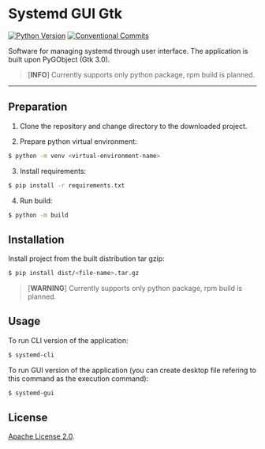 # Systemd GUI Gtk

[![Python Version](https://img.shields.io/badge/python-=>3.8-brightgreen)](https://python.org/)
[![Conventional Commits](https://img.shields.io/badge/conventional_commits-1.0.0-yellow)](https://python.org/)

Software for managing systemd through user interface. The application is built upon PyGObject (Gtk 3.0).

> [__INFO__] Currently supports only python package, rpm build is planned.

---

## Preparation
1) Clone the repository and change directory to the downloaded project.

2) Prepare python virtual environment:
```bash
$ python -m venv <virtual-environment-name>
```

3) Install requirements:
```bash
$ pip install -r requirements.txt
```

4) Run build:
```bash
$ python -m build
```

## Installation
Install project from the built distribution tar gzip:
```bash
$ pip install dist/<file-name>.tar.gz
```
> [__WARNING__] Currently supports only python package, rpm build is planned.

## Usage
To run CLI version of the application:
```bash
$ systemd-cli
```

To run GUI version of the application (you can create desktop file refering to this command as the execution command):
```bash
$ systemd-gui
```

## License
[Apache License 2.0](LICENSE).
